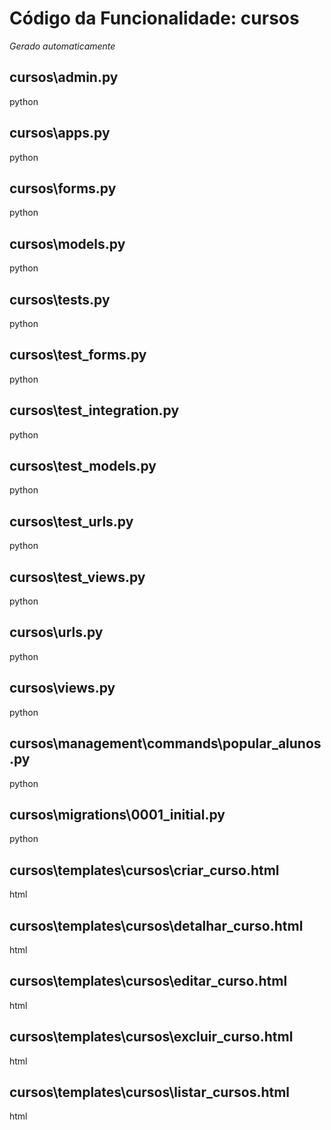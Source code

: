 # Código da Funcionalidade: cursos
*Gerado automaticamente*



## cursos\admin.py

python





## cursos\apps.py

python





## cursos\forms.py

python





## cursos\models.py

python





## cursos\tests.py

python





## cursos\test_forms.py

python





## cursos\test_integration.py

python





## cursos\test_models.py

python





## cursos\test_urls.py

python





## cursos\test_views.py

python





## cursos\urls.py

python





## cursos\views.py

python





## cursos\management\commands\popular_alunos.py

python





## cursos\migrations\0001_initial.py

python





## cursos\templates\cursos\criar_curso.html

html





## cursos\templates\cursos\detalhar_curso.html

html





## cursos\templates\cursos\editar_curso.html

html





## cursos\templates\cursos\excluir_curso.html

html





## cursos\templates\cursos\listar_cursos.html

html




